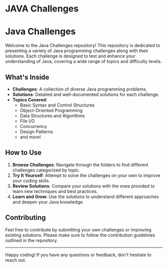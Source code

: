 # JAVA Challenges
# Java Challenges

Welcome to the Java Challenges repository! This repository is dedicated to presenting a variety of Java programming challenges along with their solutions. Each challenge is designed to test and enhance your understanding of Java, covering a wide range of topics and difficulty levels.

## What's Inside

- **Challenges**: A collection of diverse Java programming problems.
- **Solutions**: Detailed and well-documented solutions for each challenge.
- **Topics Covered**: 
  - Basic Syntax and Control Structures
  - Object-Oriented Programming
  - Data Structures and Algorithms
  - File I/O
  - Concurrency
  - Design Patterns
  - and more!

## How to Use

1. **Browse Challenges**: Navigate through the folders to find different challenges categorized by topic.
2. **Try It Yourself**: Attempt to solve the challenges on your own to improve your coding skills.
3. **Review Solutions**: Compare your solutions with the ones provided to learn new techniques and best practices.
4. **Learn and Grow**: Use the solutions to understand different approaches and deepen your Java knowledge.

## Contributing

Feel free to contribute by submitting your own challenges or improving existing solutions. Please make sure to follow the contribution guidelines outlined in the repository.

---

Happy coding! If you have any questions or feedback, don't hesitate to reach out.

